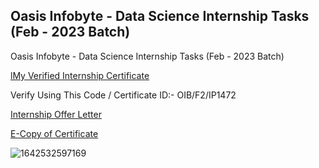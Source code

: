 ## Oasis Infobyte - Data Science Internship Tasks (Feb - 2023 Batch)
 Oasis Infobyte - Data Science Internship Tasks (Feb - 2023 Batch)


<a href="https://oasisinfobyte.com/validation/validated.html">lMy Verified Internship Certificate</a>

Verify Using This Code / Certificate ID:- OIB/F2/IP1472

<a href="https://yashshirsath.infobay.in/Yash%20Ashok%20Shirsath%20Offer%20Letter.pdf">Internship Offer Letter</a>

<a href="https://yashshirsath.infobay.in/Yash-Oasis-Certificate.pdf">E-Copy of Certificate</a>




![1642532597169](https://github.com/Yash22222/OIBSIP/assets/97459174/dc3822f8-6e9f-4979-9f92-559484beddbf)
